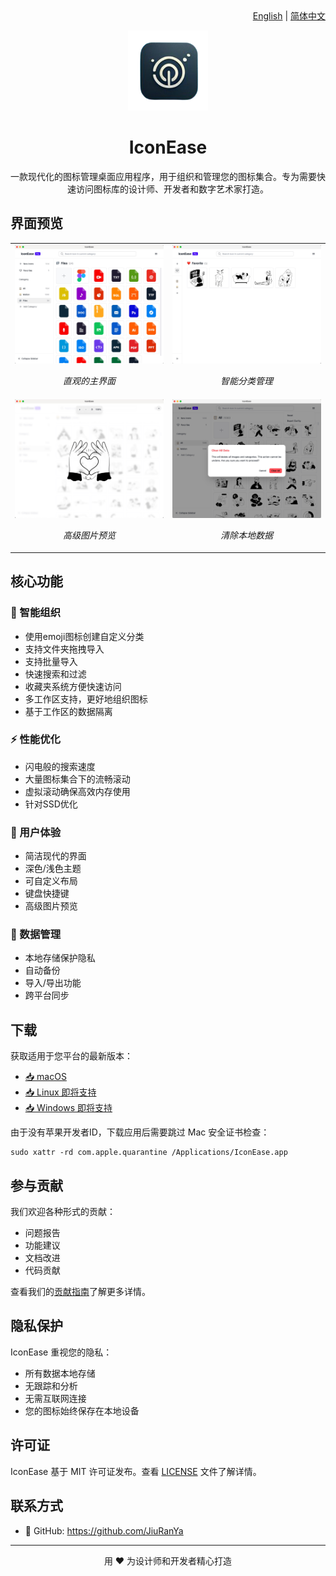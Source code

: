 <div align="right">
  <a href="README.md">English</a> | <a href="README.CN.md">简体中文</a>
</div>

<p align="center">
  <img src="public/icon.png" alt="IconEase Logo" width="128" height="128" />
</p>

<h1 align="center">IconEase</h1>

<p align="center">
  一款现代化的图标管理桌面应用程序，用于组织和管理您的图标集合。专为需要快速访问图标库的设计师、开发者和数字艺术家打造。
</p>

## 界面预览

<table>
  <tr>
    <td width="50%">
      <img src="public/demo4.jpg" alt="主界面" width="100%"/>
      <p align="center"><em>直观的主界面</em></p>
    </td>
    <td width="50%">
      <img src="public/demo2.jpg" alt="分类管理" width="100%"/>
      <p align="center"><em>智能分类管理</em></p>
    </td>
  </tr>
  <tr>
    <td width="50%">
      <img src="public/demo1.jpg" alt="图片预览" width="100%"/>
      <p align="center"><em>高级图片预览</em></p>
    </td>
    <td width="50%">
      <img src="public/demo3.jpg" alt="深色主题" width="100%"/>
      <p align="center"><em>清除本地数据</em></p>
    </td>
  </tr>
</table>

## 核心功能

### 🎯 智能组织
- 使用emoji图标创建自定义分类
- 支持文件夹拖拽导入
- 支持批量导入
- 快速搜索和过滤
- 收藏夹系统方便快速访问
- 多工作区支持，更好地组织图标
- 基于工作区的数据隔离

### ⚡ 性能优化
- 闪电般的搜索速度
- 大量图标集合下的流畅滚动
- 虚拟滚动确保高效内存使用
- 针对SSD优化

### 🎨 用户体验
- 简洁现代的界面
- 深色/浅色主题
- 可自定义布局
- 键盘快捷键
- 高级图片预览

### 💾 数据管理
- 本地存储保护隐私
- 自动备份
- 导入/导出功能
- 跨平台同步

## 下载

获取适用于您平台的最新版本：
- [📥 macOS](https://github.com/JiuRanYa/IconEase/releases/tag/v1.0.0)
- [📥 Linux 即将支持](https://github.com/yourusername/iconease/releases)
- [📥 Windows 即将支持](https://github.com/yourusername/iconease/releases)

由于没有苹果开发者ID，下载应用后需要跳过 Mac 安全证书检查：

```
sudo xattr -rd com.apple.quarantine /Applications/IconEase.app
```

## 参与贡献

我们欢迎各种形式的贡献：
- 问题报告
- 功能建议
- 文档改进
- 代码贡献

查看我们的[贡献指南](CONTRIBUTING.md)了解更多详情。

## 隐私保护

IconEase 重视您的隐私：
- 所有数据本地存储
- 无跟踪和分析
- 无需互联网连接
- 您的图标始终保存在本地设备

## 许可证

IconEase 基于 MIT 许可证发布。查看 [LICENSE](https://github.com/JiuRanYa/IconEase/edit/main/LICENSE) 文件了解详情。

## 联系方式

- 💼 GitHub: https://github.com/JiuRanYa

---

<p align="center">用 ❤️ 为设计师和开发者精心打造</p> 